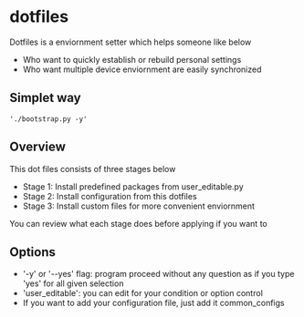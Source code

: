 dotfiles
=================
Dotfiles is a enviornment setter which helps someone like below
+ Who want to quickly establish or rebuild personal settings
+ Who want multiple device enviornment are easily synchronized

Simplet way
-----------------
<pre><code>'./bootstrap.py -y'</code></pre>
Overview
-----------------
This dot files consists of three stages below

+ Stage 1: Install predefined packages from user_editable.py
+ Stage 2: Install configuration from this dotfiles
+ Stage 3: Install custom files for more convenient enviornment 

You can review what each stage does before applying if you want to

Options
-----------------
- '-y' or '--yes' flag: program proceed without any question as if you type 'yes' for all given selection
- 'user_editable': you can edit for your condition or option control
- If you want to add your configuration file, just add it common_configs
